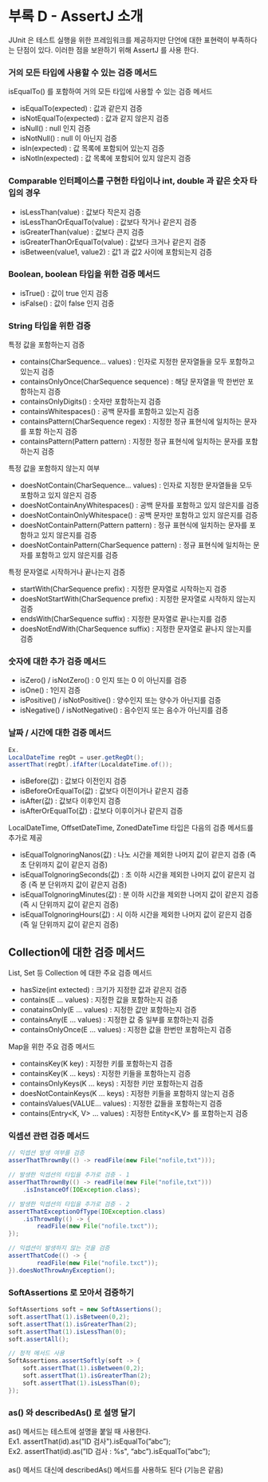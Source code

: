 # 부록 D - AssertJ 소개
JUnit 은 테스트 실행을 위한 프레임워크를 제공하지만 단언에 대한 표현력이 부족하다는 단점이 있다. 이러한 점을 보완하기 위해 AssertJ 를 사용 한다.

### 거의 모든 타입에 사용할 수 있는 검증 메서드

isEqualTo() 를 포함하여 거의 모든 타입에 사용할 수 있는 검증 메서드

- isEqualTo(expected) : 값과 같은지 검증
- isNotEqualTo(expected) : 값과 같지 않은지 검증
- isNull() : null 인지 검증
- isNotNull() : null 이 아닌지 검증
- isIn(expected) : 값 목록에 포함되어 있는지 검증
- isNotIn(expected) : 값 목록에 포함되어 있지 않은지 검증

### Comparable 인터페이스를 구현한 타입이나 int, double 과 같은 숫자 타입의 경우

- isLessThan(value) : 값보다 작은지 검증
- isLessThanOrEqualTo(value) : 값보다 작거나 같은지 검증
- isGreaterThan(value) : 값보다 큰지 검증
- isGreaterThanOrEqualTo(value) : 값보다 크거나 같은지 검증
- isBetween(value1, value2) : 값1 과 값2 사이에 포함되는지 검증

### Boolean, boolean 타입을 위한 검증 메서드

- isTrue() : 값이 true 인지 검증
- isFalse() : 값이 false 인지 검증

### String 타입을 위한 검증

특정 값을 포함하는지 검증

- contains(CharSequence... values) : 인자로 지정한 문자열들을 모두 포함하고 있는지 검증
- containsOnlyOnce(CharSequence sequence) : 해당 문자열을 딱 한번만 포함하는지 검증
- containsOnlyDigits() : 숫자만 포함하는지 검증
- containsWhitespaces() : 공백 문자를 포함하고 있는지 검증
- containsPattern(CharSequence regex) : 지정한 정규 표현식에 일치하는 문자를 포함 하는지 검증
- containsPattern(Pattern pattern) : 지정한 정규 표현식에 일치하는 문자를 포함 하는지 검증

특정 값을 포함하지 않는지 여부

- doesNotContain(CharSequence... values) : 인자로 지정한 문자열들을 모두 포함하고 있지 않은지 검증
- doesNotContainAnyWhitespaces() : 공백 문자를 포함하고 있지 않은지를 검증
- doesNotContainOnlyWhitespace() : 공백 문자만 포함하고 있지 않은지를 검증
- doesNotContainPattern(Pattern pattern) : 정규 표현식에 일치하는 문자를 포함하고 있지 않은지를 검증
- doesNotContainPattern(CharSequence pattern) : 정규 표현식에 일치하는 문자를 포함하고 있지 않은지를 검증

특정 문자열로 시작하거나 끝나는지 검증

- startWith(CharSequence prefix) : 지정한 문자열로 시작하는지 검증
- doesNotStartWith(CharSequence prefix) : 지정한 문자열로 시작하지 않는지 검증
- endsWith(CharSequence suffix) : 지정한 문자열로 끝나는지를 검증
- doesNotEndWith(CharSequence suffix) : 지정한 문자열로 끝나지 않는지를 검증

### 숫자에 대한 추가 검증 메서드

- isZero() / isNotZero() : 0 인지 또는 0 이 아닌지를 검증
- isOne() : 1인지 검증
- isPositive() / isNotPositive() : 양수인지 또는 양수가 아닌지를 검증
- isNegative() / isNotNegative() : 음수인지 또는 음수가 아닌지를 검증

### 날짜 / 시간에 대한 검증 메서드

```java
Ex.
LocalDateTime regDt = user.getRegDt();
assertThat(regDt).ifAfter(LocaldateTime.of());
```

- isBefore(값) : 값보다 이전인지 검증
- isBeforeOrEqualTo(값) : 값보다 이전이거나 같은지 검증
- isAfter(값) : 값보다 이후인지 검증
- isAfterOrEqualTo(값) : 값보다 이후이거나 같은지 검증

LocalDateTime, OffsetDateTime, ZonedDateTime 타입은 다음의 검증 메서드를 추가로 제공

- isEqualToIgnoringNanos(값) : 나노 시간을 제외한 나머지 값이 같은지 검증 (즉 초 단위까지 값이 같은지 검증)
- isEqualToIgnoringSeconds(값) : 초 이하 시간을 제외한 나머지 값이 같은지 검증 (즉 분 단위까지 값이 같은지 검증)
- isEqualToIgnoringMinutes(값) : 분 이하 시간을 제외한 나머지 값이 같은지 검증 (즉 시 단위까지 값이 같은지 검증)
- isEqualToIgnoringHours(값) : 시 이하 시간을 제외한 나머지 값이 같은지 검증 (즉 일 단위까지 값이 같은지 검증)

## Collection에 대한 검증 메서드

List, Set 등 Collection 에 대한 주요 검증 메서드

- hasSize(int extected) : 크기가 지정한 값과 같은지 검증
- contains(E ... values) : 지정한 값을 포함하는지 검증
- conatainsOnly(E ... values) : 지정한 값만 포함하는지 검증
- containsAny(E ... values) : 지정한 값 중 일부를 포함하는지 검증
- containsOnlyOnce(E ... values) : 지정한 값을 한번만 포함하는지 검증

Map을 위한 주요 검증 메서드

- containsKey(K key) : 지정한 키를 포함하는지 검증
- containsKey(K ... keys) : 지정한 키들을 포함하는지 검증
- containsOnlyKeys(K ... keys) : 지정한 키만 포함하는지 검증
- doesNotContainKeys(K ... keys) : 지정한 키들을 포함하지 않는지 검증
- containsValues(VALUE... values) : 지정한 값들을 포함하는지 검증
- contains(Entry<K, V> ... values) : 지정한 Entity<K,V> 를 포함하는지 검증

### 익셉션 관련 검증 메서드

```java
// 익셉션 발생 여부를 검증
asserThatThrownBy(() -> readFile(new File("nofile,txt")));

// 발생한 익셉션의 타입을 추가로 검증 - 1
asserThatThrownBy(() -> readFile(new File("nofile,txt")))
	.isInstanceOf(IOException.class);

// 발생한 익셉션의 타입을 추가로 검증 - 2
assertThatExceptionOfType(IOException.class)
	.isThrownBy(() -> {
		readFile(new File("nofile.txct"));
});

// 익셉션이 발생하지 않는 것을 검증
assertThatCode(() -> {
		readFile(new File("nofile.txct"));
}).doesNotThrowAnyException();
```

### SoftAssertions 로 모아서 검증하기

```java
SoftAssertions soft = new SoftAssertions();
soft.assertThat(1).isBetween(0,2);
soft.assertThat(1).isGreaterThan(2);
soft.assertThat(1).isLessThan(0);
soft.assertAll();

// 정적 메서드 사용
SoftAssertions.assertSoftly(soft -> {
	soft.assertThat(1).isBetween(0,2);
	soft.assertThat(1).isGreaterThan(2);
	soft.assertThat(1).isLessThan(0);
});
```

### as() 와 describedAs() 로 설명 달기

as() 메서드는 테스트에 설명을 붙일 때 사용한다.</br>
Ex1. assertThat(id).as(”ID 검사").isEqualTo(”abc”);</br>
Ex2. assertThat(id).as(”ID 검사 : %s", “abc”).isEqualTo(”abc”);</br></br>
as() 메서드 대신에 describedAs() 메서드를 사용하도 된다 (기능은 같음)</br>

